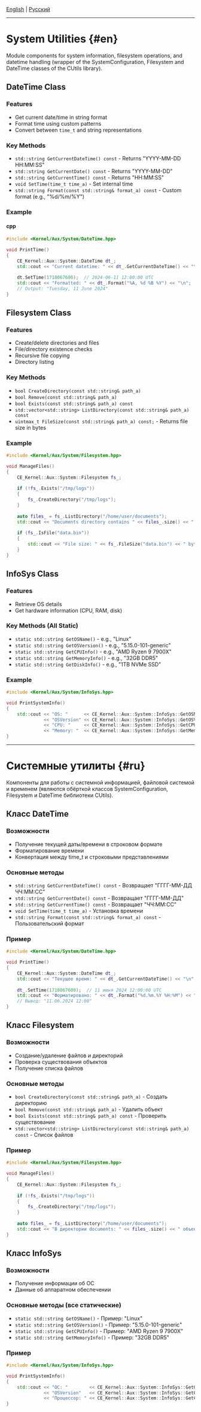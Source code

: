 [English](#en) | [Русский](#ru)

---
# System Utilities {#en}

Module components for system information, filesystem operations, and datetime handling 
(wrapper of the SystemConfiguration, Filesystem and DateTime classes of the CUtils library).

## DateTime Class
### Features
- Get current date/time in string format
- Format time using custom patterns
- Convert between `time_t` and string representations

### Key Methods
- ```std::string GetCurrentDateTime() const``` - Returns "YYYY-MM-DD HH:MM:SS"
- ```std::string GetCurrentDate() const``` - Returns "YYYY-MM-DD"
- ```std::string GetCurrentTime() const``` - Returns "HH:MM:SS"
- ```void SetTime(time_t time_a)``` - Set internal time
- ```std::string Format(const std::string& format_a) const``` - Custom format (e.g., "%d/%m/%Y")

### Example
#### cpp
```cpp
#include <Kernel/Aux/System/DateTime.hpp>

void PrintTime() 
{
    CE_Kernel::Aux::System::DateTime dt_;
    std::cout << "Current datetime: " << dt_.GetCurrentDateTime() << "\n";
    
    dt.SetTime(1718067600);  // 2024-06-11 12:00:00 UTC
    std::cout << "Formatted: " << dt_.Format("%A, %d %B %Y") << "\n";
    // Output: "Tuesday, 11 June 2024"
}
```

## Filesystem Class
### Features
- Create/delete directories and files
- File/directory existence checks
- Recursive file copying
- Directory listing

### Key Methods
- ```bool CreateDirectory(const std::string& path_a)```
- ```bool Remove(const std::string& path_a)```
- ```bool Exists(const std::string& path_a) const```
- ```std::vector<std::string> ListDirectory(const std::string& path_a) const```
- ```uintmax_t FileSize(const std::string& path_a) const;``` - Returns file size in bytes

### Example
```cpp
#include <Kernel/Aux/System/Filesystem.hpp>

void ManageFiles() 
{
    CE_Kernel::Aux::System::Filesystem fs_;
    
    if (!fs_.Exists("/tmp/logs")) 
    {
        fs_.CreateDirectory("/tmp/logs");
    }
    
    auto files_ = fs_.ListDirectory("/home/user/documents");
    std::cout << "Documents directory contains " << files_.size() << " items\n";
    
    if (fs_.IsFile("data.bin")) 
    {
        std::cout << "File size: " << fs_.FileSize("data.bin") << " bytes\n";
    }
}
```

## InfoSys Class
### Features
- Retrieve OS details
- Get hardware information (CPU, RAM, disk)

### Key Methods (All Static)
- ```static std::string GetOSName()``` - e.g., "Linux"
- ```static std::string GetOSVersion()``` - e.g., "5.15.0-101-generic"
- ```static std::string GetCPUInfo()``` - e.g., "AMD Ryzen 9 7900X"
- ```static std::string GetMemoryInfo()``` - e.g., "32GB DDR5"
- ```static std::string GetDiskInfo()``` - e.g., "1TB NVMe SSD"

### Example
```cpp
#include <Kernel/Aux/System/InfoSys.hpp>

void PrintSystemInfo() 
{
    std::cout << "OS: "      << CE_Kernel::Aux::System::InfoSys::GetOSName() 
              << "OSVersion" << CE_Kernel::Aux::System::InfoSys::GetOSVersion()  << "\n"
              << "CPU: "     << CE_Kernel::Aux::System::InfoSys::GetCPUInfo()    << "\n"
              << "Memory: "  << CE_Kernel::Aux::System::InfoSys::GetMemoryInfo() << "\n";
}
```

---
# Системные утилиты {#ru}
Компоненты для работы с системной информацией, файловой системой и временем
(являются обёрткой классов SystemConfiguration, Filesystem и DateTime библиотеки CUtils).

## Класс DateTime
### Возможности
- Получение текущей даты/времени в строковом формате
- Форматирование времени
- Конвертация между time_t и строковыми представлениями

### Основные методы
- ```std::string GetCurrentDateTime() const``` - Возвращает "ГГГГ-ММ-ДД ЧЧ:ММ:СС"
- ```std::string GetCurrentDate() const``` - Возвращает "ГГГГ-ММ-ДД"
- ```std::string GetCurrentTime() const``` - Возвращает "ЧЧ:ММ:СС"
- ```void SetTime(time_t time_a)``` - Установка времени
- ```std::string Format(const std::string& format_a) const``` - Пользовательский формат

### Пример
```cpp
#include <Kernel/Aux/System/DateTime.hpp>

void PrintTime() 
{
    CE_Kernel::Aux::System::DateTime dt_;
    std::cout << "Текущее время: " << dt_.GetCurrentDateTime() << "\n";
    
    dt_.SetTime(1718067600);  // 11 июня 2024 12:00:00 UTC
    std::cout << "Форматировано: " << dt_.Format("%d.%m.%Y %H:%M") << "\n";
    // Вывод: "11.06.2024 12:00"
}
```

## Класс Filesystem
### Возможности
- Создание/удаление файлов и директорий
- Проверка существования объектов
- Получение списка файлов

### Основные методы
- ```bool CreateDirectory(const std::string& path_a)``` - Создать директорию
- ```bool Remove(const std::string& path_a)``` - Удалить объект
- ```bool Exists(const std::string& path_a) const``` - Проверить существование
- ```std::vector<std::string> ListDirectory(const std::string& path_a) const``` - Список файлов

### Пример
```cpp
#include <Kernel/Aux/System/Filesystem.hpp>

void ManageFiles() 
{
    CE_Kernel::Aux::System::Filesystem fs_;
    
    if (!fs_.Exists("/tmp/logs")) 
    {
        fs_.CreateDirectory("/tmp/logs");
    }
    
    auto files_ = fs_.ListDirectory("/home/user/documents");
    std::cout << "В директории documents: " << files_.size() << " объектов\n";
}
```

## Класс InfoSys
### Возможности
- Получение информации об ОС
- Данные об аппаратном обеспечении

### Основные методы (все статические)
- ```static std::string GetOSName()``` - Пример: "Linux"
- ```static std::string GetOSVersion()``` - Пример: "5.15.0-101-generic"
- ```static std::string GetCPUInfo()``` - Пример: "AMD Ryzen 9 7900X"
- ```static std::string GetMemoryInfo()``` - Пример: "32GB DDR5"

### Пример
```cpp
#include <Kernel/Aux/System/InfoSys.hpp>

void PrintSystemInfo() 
{
    std::cout << "ОС: "        << CE_Kernel::Aux::System::InfoSys::GetOSName() 
              << "OSVersion"   << CE_Kernel::Aux::System::InfoSys::GetOSVersion() << "\n"
              << "Процессор: " << CE_Kernel::Aux::System::InfoSys::GetCPUInfo()   << "\n";
}
```
